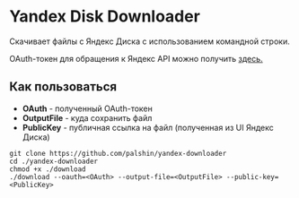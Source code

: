 # Yandex Disk Downloader

Скачивает файлы с Яндекс Диска с использованием командной строки.


OAuth-токен для обращения к Яндекс API можно получить [здесь.](https://yandex.ru/dev/disk/poligon/#!//v1/disk/public/resources/GetPublicResourceDownloadLink)

## Как пользоваться

- **OAuth** - полученный OAuth-токен
- **OutputFile** - куда сохранить файл
- **PublicKey** - публичная ссылка на файл (полученная из UI Яндекс Диска)

```shell
git clone https://github.com/palshin/yandex-downloader
cd ./yandex-downloader
chmod +x ./download
./download --oauth=<OAuth> --output-file=<OutputFile> --public-key=<PublicKey>
```
